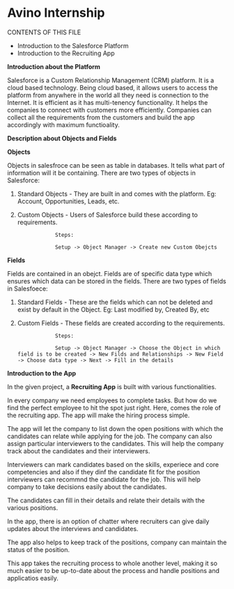 # Avino Internship
CONTENTS OF THIS FILE
<ul>
<li>Introduction to the Salesforce Platform</li>
<li>Introduction to the Recruiting App</li>
</ul>

**Introduction about the Platform**


Salesforce is a Custom Relationship Management (CRM) platform. It is a cloud based technology. Being cloud based, it allows users to access the platform from anywhere in the world all they need is connection to the Internet. It is efficient as it has multi-tenency functionality. It helps the companies to connect with customers more efficiently. Companies can collect all the requirements from the customers and build the app accordingly with maximum functioality.

**Description about Objects and Fields**

**Objects**

Objects in salesfroce can be seen as table in databases. It tells what part of information will it be containing.
There are two types of objects in Salesforce:
1) Standard Objects - They are built in and comes with the platform. Eg: Account, Opportunities, Leads, etc.
2) Custom Objects - Users of Salesforce build these according to requirements.
                      
                   Steps:
                                         
                   Setup -> Object Manager -> Create new Custom Obejcts
                         
**Fields**

Fields are contained in an obejct. Fields are of specific data type which ensures which data can be stored in the fields.
There are two types of fields in Salesfoece:
1) Standard Fields - These are the fields which can not be deleted and exist by default in the Object. Eg: Last modified by, Created By, etc
2) Custom Fields - These fields are created according to the requirements.
                   
                   Steps:
                   
                   Setup -> Object Manager -> Choose the Object in which field is to be created -> New Filds and Relationships -> New Field -> Choose data type -> Next -> Fill in the details

**Introduction to the App**


In the given project, a **Recruiting App** is built with various functionalities. 

In every company we need employees to complete tasks. But how do we find the perfect employee to hit the spot just right. Here, comes the role of the recruiting app. The app will make the hiring process simple.

The app will let the company to list down the open positions with which the candidates can relate while applying for the job. The company can also assign particular interviewers to the candidates. This will help the company track about the candidates and their interviewers. 

Interviewers can mark candidates based on the skills, experiece and core competencies and also if they dinf the candidate fit for the position interviewers can recommnd the candidate for the job. This will help company to take decisions easily about the candidates. 

The candidates can fill in their details and relate their details with the various positions.

In the app, there is an option of chatter where recruiters can give daily updates about the interviews and candidates.

The app also helps to keep track of the positions, company can maintain the status of the position.

This app takes the recruiting process to whole another level, making it so much easier to be up-to-date about the process and handle positions and applicatios easily. 

